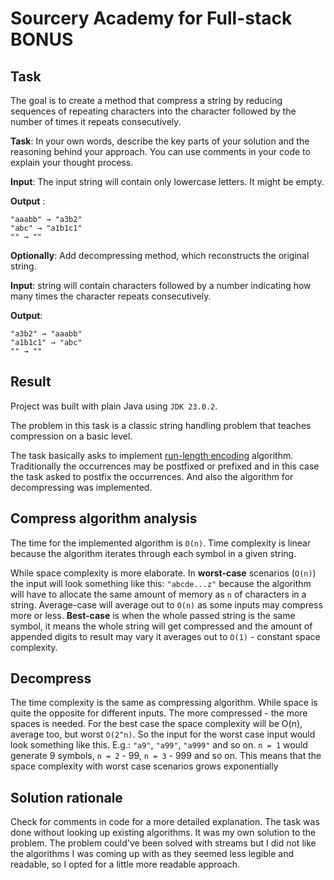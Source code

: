 # Sourcery Academy for Full-stack BONUS

## Task

The goal is to create a method that compress a string by reducing sequences of repeating characters into the character
followed by the number of times it repeats consecutively.

**Task**: In your own words, describe the key parts of your solution and the reasoning behind your approach. You can use
comments in your code to explain your thought process.

**Input**: The input string will contain only lowercase letters. It might be empty.

**Output** :

    "aaabb" → "a3b2"
    "abc" → "a1b1c1"
    "" → ""

**Optionally**: Add decompressing method, which reconstructs the original string.

**Input**: string will contain characters followed by a number indicating how many times the character repeats
consecutively.

**Output**:

    "a3b2" → "aaabb"
    "a1b1c1" → "abc"
    "" → ""

## Result

Project was built with plain Java using `JDK 23.0.2`.

The problem in this task is a classic string handling problem that teaches compression on a basic level.

The task basically asks to implement [run-length encoding](https://en.wikipedia.org/wiki/Run-length_encoding) algorithm. Traditionally the occurrences may be postfixed or prefixed and in this case the task asked to postfix the occurrences. And also the algorithm for decompressing was implemented.

## Compress algorithm analysis

The time for the implemented algorithm is `O(n)`. Time complexity is linear because the algorithm iterates through each symbol in a given string.

While space complexity is more elaborate. In **worst-case** scenarios (`O(n)`) the input will look something like this: `"abcde...z"` because the algorithm will have to allocate the same amount of memory as `n` of characters in a string. Average-case will average out to `O(n)` as some inputs may compress more or less. **Best-case** is when the whole passed string is the same symbol, it means the whole string will get compressed and the amount of appended digits to result may vary it averages out to `O(1)` - constant space complexity. 

## Decompress

The time complexity is the same as compressing algorithm. While space is quite the opposite for different inputs. The more compressed - the more spaces is needed. For the best case the space complexity will be O(n), average too, but worst `O(2^n)`. So the input for the worst case input would look something like this. E.g.: `"a9"`, `"a99"`, `"a999"` and so on. `n = 1` would generate 9 symbols, `n = 2` - 99, `n = 3` - 999 and so on. This means that the space complexity with worst case scenarios grows exponentially

## Solution rationale

Check for comments in code for a more detailed explanation. The task was done without looking up existing algorithms. It
was my own solution to the problem. The problem could've been solved with streams but I did not like the algorithms I was coming up with as they seemed less legible and readable, so I opted for a little more readable approach.